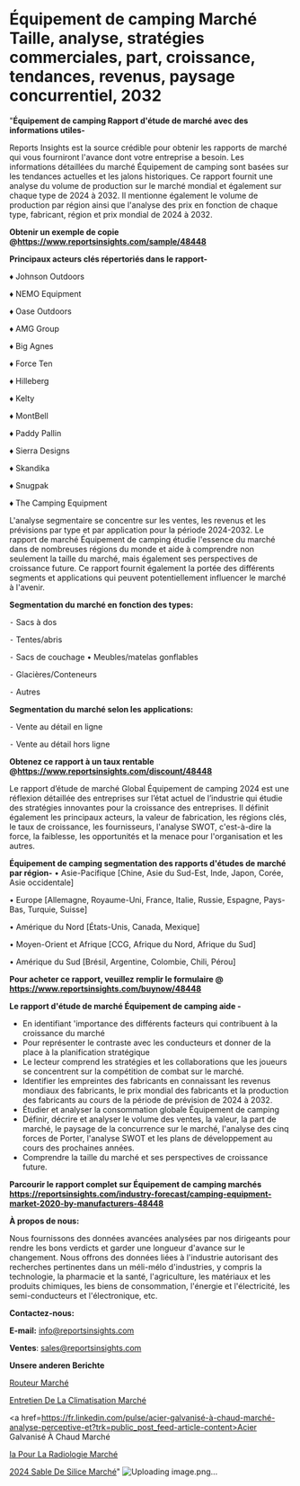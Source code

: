 # Équipement de camping Marché Taille, analyse, stratégies commerciales, part, croissance, tendances, revenus, paysage concurrentiel, 2032

"<strong>Équipement de camping Rapport d'étude de marché avec des informations utiles-</strong>

Reports Insights est la source crédible pour obtenir les rapports de marché qui vous fourniront l'avance dont votre entreprise a besoin. Les informations détaillées du marché Équipement de camping sont basées sur les tendances actuelles et les jalons historiques. Ce rapport fournit une analyse du volume de production sur le marché mondial et également sur chaque type de 2024 à 2032. Il mentionne également le volume de production par région ainsi que l'analyse des prix en fonction de chaque type, fabricant, région et prix mondial de 2024 à 2032.

<strong><b>Obtenir un exemple de copie @</b></strong><a href=https://www.reportsinsights.com/sample/48448><strong><b>https://www.reportsinsights.com/sample/48448</b></strong></a>

<b>Principaux acteurs clés répertoriés dans le rapport-</b>

<b> </b>♦ Johnson Outdoors

♦ NEMO Equipment

♦ Oase Outdoors

♦ AMG Group

♦ Big Agnes

♦ Force Ten

♦ Hilleberg

♦ Kelty

♦ MontBell

♦ Paddy Pallin

♦ Sierra Designs

♦ Skandika

♦ Snugpak

♦ The Camping Equipment

L'analyse segmentaire se concentre sur les ventes, les revenus et les prévisions par type et par application pour la période 2024-2032. Le rapport de marché Équipement de camping étudie l'essence du marché dans de nombreuses régions du monde et aide à comprendre non seulement la taille du marché, mais également ses perspectives de croissance future. Ce rapport fournit également la portée des différents segments et applications qui peuvent potentiellement influencer le marché à l'avenir.

<strong>Segmentation du marché en fonction des types:</strong>


⁃ Sacs à dos

⁃ Tentes/abris

⁃ Sacs de couchage
• Meubles/matelas gonflables

⁃ Glacières/Conteneurs

⁃ Autres

<strong>Segmentation du marché selon les applications:</strong>


⁃ Vente au détail en ligne

⁃ Vente au détail hors ligne

<strong><b>Obtenez ce rapport à un taux rentable @</b></strong><a href=https://www.reportsinsights.com/discount/48448><strong><b>https://www.reportsinsights.com/discount/48448</b></strong></a>

Le rapport d’étude de marché Global Équipement de camping 2024 est une réflexion détaillée des entreprises sur l’état actuel de l’industrie qui étudie des stratégies innovantes pour la croissance des entreprises. Il définit également les principaux acteurs, la valeur de fabrication, les régions clés, le taux de croissance, les fournisseurs, l'analyse SWOT, c'est-à-dire la force, la faiblesse, les opportunités et la menace pour l'organisation et les autres.

<strong>Équipement de camping segmentation des rapports d'études de marché par région-</strong>
• Asie-Pacifique [Chine, Asie du Sud-Est, Inde, Japon, Corée, Asie occidentale]

• Europe [Allemagne, Royaume-Uni, France, Italie, Russie, Espagne, Pays-Bas, Turquie, Suisse]

• Amérique du Nord [États-Unis, Canada, Mexique]

• Moyen-Orient et Afrique [CCG, Afrique du Nord, Afrique du Sud]

• Amérique du Sud [Brésil, Argentine, Colombie, Chili, Pérou]

<strong>Pour acheter ce rapport, veuillez remplir le formulaire @   <a href=https://www.reportsinsights.com/buynow/48448>https://www.reportsinsights.com/buynow/48448</a></strong>

<strong>Le rapport d'étude de marché Équipement de camping aide -</strong>
<ul>
  <li>En identifiant 'importance des différents facteurs qui contribuent à la croissance du marché</li>
  <li>Pour représenter le contraste avec les conducteurs et donner de la place à la planification stratégique</li>
  <li>Le lecteur comprend les stratégies et les collaborations que les joueurs se concentrent sur la compétition de combat sur le marché.</li>
  <li>Identifier les empreintes des fabricants en connaissant les revenus mondiaux des fabricants, le prix mondial des fabricants et la production des fabricants au cours de la période de prévision de 2024 à 2032.</li>
  <li>Étudier et analyser la consommation globale Équipement de camping</li>
  <li>Définir, décrire et analyser le volume des ventes, la valeur, la part de marché, le paysage de la concurrence sur le marché, l'analyse des cinq forces de Porter, l'analyse SWOT et les plans de développement au cours des prochaines années.</li>
  <li>Comprendre la taille du marché et ses perspectives de croissance future.</li>
</ul>

<strong>Parcourir le rapport complet sur Équipement de camping marchés <a href=https://reportsinsights.com/industry-forecast/camping-equipment-market-2020-by-manufacturers-48448>https://reportsinsights.com/industry-forecast/camping-equipment-market-2020-by-manufacturers-48448</a></strong>

<strong>À propos de nous:</strong>

Nous fournissons des données avancées analysées par nos dirigeants pour rendre les bons verdicts et garder une longueur d'avance sur le changement. Nous offrons des données liées à l'industrie autorisant des recherches pertinentes dans un méli-mélo d'industries, y compris la technologie, la pharmacie et la santé, l'agriculture, les matériaux et les produits chimiques, les biens de consommation, l'énergie et l'électricité, les semi-conducteurs et l'électronique, etc.

<strong>Contactez-nous:</strong>

<strong>E-mail:</strong> <a href=mailto:info@reportsinsights.com>info@reportsinsights.com</a>

<strong>Ventes</strong>: <a href=mailto:sales@reportsinsights.com>sales@reportsinsights.com</a>

<strong>Unsere anderen Berichte</strong>

<a href=https://www.linkedin.com/pulse/routeur-march%C3%A9-2024-demande-part-rapport-pr%C3%A9visions-wipye/>Routeur Marché</a>

<a href=https://www.linkedin.com/pulse/entretien-de-la-climatisation-marchéanalyse-du-g9w3e/>Entretien De La Climatisation Marché</a>

<a href=https://fr.linkedin.com/pulse/acier-galvanisé-à-chaud-marché-analyse-perceptive-et?trk=public_post_feed-article-content>Acier Galvanisé À Chaud Marché</a>

<a href=https://www.linkedin.com/pulse/ia-pour-la-radiologie-march%C3%A9-analyse-et-tendances-g2xkf/>Ia Pour La Radiologie Marché</a>

<a href=https://www.linkedin.com/pulse/2024-sable-de-silice-march%C3%A9-informations-couvertes-jkknc/>2024 Sable De Silice Marché</a>"
![Uploading image.png…]()
